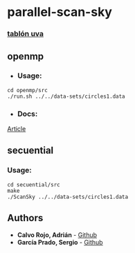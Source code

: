 # parallel-scan-sky
### [tablón uva](http://frontendv.infor.uva.es/)

## openmp

- ### Usage:
```
cd openmp/src
./run.sh ../../data-sets/circles1.data
```

- ### Docs:
[Article](openmp/article/article.pdf)

## secuential

### Usage:

```
cd secuential/src
make
./ScanSky ../../data-sets/circles1.data
```

## Authors

* **Calvo Rojo, Adrián** - [Github](https://github.com/adrianetete)
* **García Prado, Sergio** - [Github](https://github.com/garciparedes)
